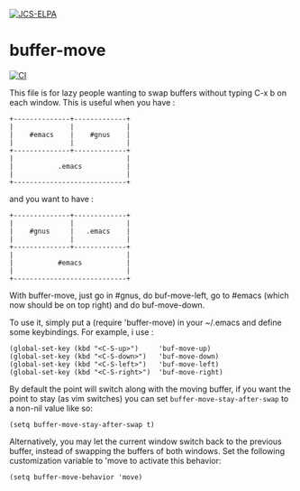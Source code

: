 [![JCS-ELPA](https://raw.githubusercontent.com/jcs-emacs/jcs-elpa/master/badges/v/buffer-move.svg)](https://jcs-emacs.github.io/jcs-elpa/#/buffer-move)

buffer-move
===========

[![CI](https://github.com/elp-revive/buffer-move/actions/workflows/test.yml/badge.svg)](https://github.com/elp-revive/buffer-move/actions/workflows/test.yml)

This file is for lazy people wanting to swap buffers without
typing C-x b on each window. This is useful when you have :

    +--------------+-------------+
    |              |             |
    |    #emacs    |    #gnus    |
    |              |             |
    +--------------+-------------+
    |                            |
    |           .emacs           |
    |                            |
    +----------------------------+

and you want to have :

    +--------------+-------------+
    |              |             |
    |    #gnus     |   .emacs    |
    |              |             |
    +--------------+-------------+
    |                            |
    |           #emacs           |
    |                            |
    +----------------------------+

With buffer-move, just go in #gnus, do buf-move-left, go to #emacs
(which now should be on top right) and do buf-move-down.

To use it, simply put a (require 'buffer-move) in your ~/.emacs and
define some keybindings. For example, i use :

    (global-set-key (kbd "<C-S-up>")     'buf-move-up)
    (global-set-key (kbd "<C-S-down>")   'buf-move-down)
    (global-set-key (kbd "<C-S-left>")   'buf-move-left)
    (global-set-key (kbd "<C-S-right>")  'buf-move-right)

By default the point will switch along with the moving buffer,
if you want the point to stay (as vim switches) you can set
`buffer-move-stay-after-swap` to a non-nil value like so:

    (setq buffer-move-stay-after-swap t)

Alternatively, you may let the current window switch back to the previous
buffer, instead of swapping the buffers of both windows. Set the
following customization variable to 'move to activate this behavior:

    (setq buffer-move-behavior 'move)
